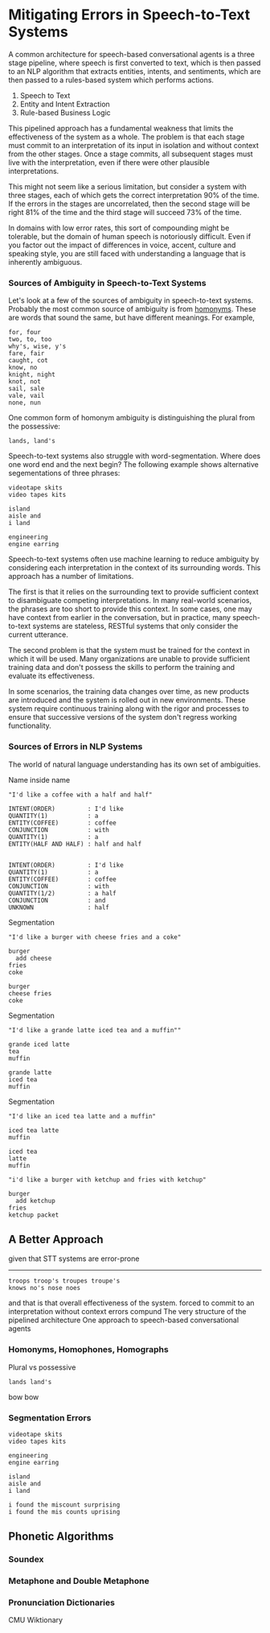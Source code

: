 # Mitigating Errors in Speech-to-Text Systems

A common architecture for speech-based conversational agents is a three stage pipeline, where speech is first converted to text, which is then passed to an NLP algorithm that extracts entities, intents, and sentiments, which are then passed to a rules-based system which performs actions.

1. Speech to Text
1. Entity and Intent Extraction
1. Rule-based Business Logic

This pipelined approach has a fundamental weakness that 
limits the effectiveness of the system as a whole.
The problem is that each stage must commit to an interpretation of its input in isolation and without context from the other stages. Once a stage commits, all subsequent stages must live with the interpretation, even if there were other plausible interpretations.

This might not seem like a serious limitation, but consider a system with three stages, each of which gets the correct interpretation 90% of the time. If the errors in the stages are uncorrelated, then the second stage will be right 81% of the time and the third stage will succeed 73% of the time.

In domains with low error rates, this sort of compounding might be tolerable, but the domain of human speech is notoriously difficult. Even if you factor out the impact of differences in voice, accent, culture and speaking style, you are still faced with understanding a language that is inherently ambiguous.

### Sources of Ambiguity in Speech-to-Text Systems
Let's look at a few of the sources of ambiguity in speech-to-text systems. Probably the most common source of ambiguity is from [homonyms](https://en.wikipedia.org/wiki/Homonym). These are words that sound the same, but have different meanings. For example,
~~~
for, four
two, to, too
why's, wise, y's
fare, fair
caught, cot
know, no
knight, night
knot, not
sail, sale
vale, vail
none, nun
~~~
One common form of homonym ambiguity is distinguishing the plural from the possessive:
~~~
lands, land's
~~~

Speech-to-text systems also struggle with word-segmentation. Where does one word end and the next begin?
The following example shows alternative segementations of three phrases:
~~~
videotape skits
video tapes kits

island
aisle and
i land

engineering
engine earring
~~~

Speech-to-text systems often use machine learning to reduce ambiguity by considering each interpretation in the context of its surrounding words. This approach has a number of limitations.

The first is that it relies on the surrounding text to provide sufficient context to disambiguate competing interpretations. In many real-world scenarios, the phrases are too short to provide this context.
In some cases, one may have context from earlier in the conversation, but in practice, many speech-to-text systems are stateless, RESTful systems that only consider the current utterance.

The second problem is that the system must be trained for the context in which it will be used. Many organizations are unable to provide sufficient training data and don't possess the skills to perform the training and evaluate its effectiveness. 

In some scenarios, the training data changes over time, as new products are introduced and the system is rolled out in new environments. These system require continuous training along with the rigor and processes to ensure that successive versions of the system don't regress working functionality.

### Sources of Errors in NLP Systems

The world of natural language understanding has its own set of ambiguities.

Name inside name

~~~
"I'd like a coffee with a half and half"

INTENT(ORDER)         : I'd like
QUANTITY(1)           : a
ENTITY(COFFEE)        : coffee
CONJUNCTION           : with
QUANTITY(1)           : a
ENTITY(HALF AND HALF) : half and half


INTENT(ORDER)         : I'd like
QUANTITY(1)           : a
ENTITY(COFFEE)        : coffee
CONJUNCTION           : with
QUANTITY(1/2)         : a half
CONJUNCTION           : and
UNKNOWN               : half
~~~

Segmentation

~~~
"I'd like a burger with cheese fries and a coke"

burger
  add cheese
fries
coke

burger
cheese fries
coke
~~~

Segmentation

~~~
"I'd like a grande latte iced tea and a muffin""

grande iced latte
tea
muffin

grande latte
iced tea
muffin
~~~

Segmentation

~~~
"I'd like an iced tea latte and a muffin"

iced tea latte
muffin

iced tea
latte
muffin
~~~

~~~
"i'd like a burger with ketchup and fries with ketchup"

burger
  add ketchup
fries
ketchup packet
~~~

## A Better Approach
given that STT systems are error-prone

-----

~~~
troops troop's troupes troupe's
knows no's nose noes
~~~


 and that is that 
overall effectiveness of the system.
forced to commit to an interpretation without context
errors compund
The very structure of the pipelined architecture 
One approach to speech-based conversational agents


### Homonyms, Homophones, Homographs


Plural vs possessive
~~~
lands land's
~~~

bow bow

### Segmentation Errors

~~~
videotape skits
video tapes kits

engineering
engine earring

island
aisle and
i land

i found the miscount surprising
i found the mis counts uprising
~~~

## Phonetic Algorithms

### Soundex
### Metaphone and Double Metaphone
### Pronunciation Dictionaries
CMU
Wiktionary
